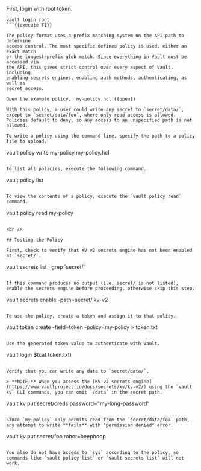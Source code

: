 First, login with root token.

```
vault login root
```{{execute T1}}

The policy format uses a prefix matching system on the API path to determine
access control. The most specific defined policy is used, either an exact match
or the longest-prefix glob match. Since everything in Vault must be accessed via
the API, this gives strict control over every aspect of Vault, including
enabling secrets engines, enabling auth methods, authenticating, as well as
secret access.

Open the example policy, `my-policy.hcl`{{open}}

With this policy, a user could write any secret to `secret/data/`, except to `secret/data/foo`, where only read access is allowed. Policies default to deny, so any access to an unspecified path is not allowed.

To write a policy using the command line, specify the path to a policy file to upload.

```
vault policy write my-policy my-policy.hcl
```{{execute T1}}

To list all policies, execute the following command.

```
vault policy list
```{{execute T1}}

To view the contents of a policy, execute the `vault policy read` command.

```
vault policy read my-policy
```{{execute T1}}

<br />

## Testing the Policy

First, check to verify that KV v2 secrets engine has not been enabled at `secret/`.

```
vault secrets list | grep 'secret/'
```{{execute T1}}

If this command produces no output (i.e. secret/ is not listed), enable the secrets engine before proceeding, otherwise skip this step.

```
vault secrets enable -path=secret/ kv-v2
```{{execute T1}}

To use the policy, create a token and assign it to that policy.

```
vault token create -field=token -policy=my-policy > token.txt
```{{execute T1}}

Use the generated token value to authenticate with Vault.

```
vault login $(cat token.txt)
```{{execute T1}}

Verify that you can write any data to `secret/data/`.

> **NOTE:** When you access the [KV v2 secrets engine](https://www.vaultproject.io/docs/secrets/kv/kv-v2/) using the `vault kv` CLI commands, you can omit `/data` in the secret path.

```
vault kv put secret/creds password="my-long-password"
```{{execute T1}}

Since `my-policy` only permits read from the `secret/data/foo` path, any attempt to write **fails** with "permission denied" error.

```
vault kv put secret/foo robot=beepboop
```{{execute T1}}

You also do not have access to `sys` according to the policy, so commands like `vault policy list` or `vault secrets list` will not work.
